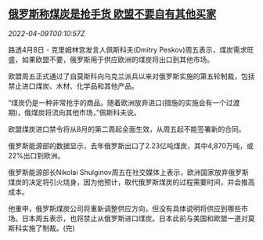<!--1649464262000-->
[俄罗斯称煤炭是抢手货 欧盟不要自有其他买家](https://cn.reuters.com/article/russia-eucoal-0408-fri-idCNKCS2M1007)
------

<div><i>2022-04-09T00:10:57Z</i></div><p>路透4月8日 - 克里姆林宫发言人佩斯科夫(Dmitry Peskov)周五表示，煤炭需求旺盛，如果欧盟不要，俄罗斯用于供应欧洲的煤炭将出口到其他市场。</p><p>欧盟周五正式通过了自莫斯科向乌克兰派兵以来对俄罗斯实施的第五轮制裁，包括禁止进口煤炭、木材、化学品和其他产品。</p><p>“煤炭仍是一种非常抢手的商品。随着欧洲放弃进口(措施的实施会有一个过渡期)，俄煤炭将流向其他市场，”佩斯科夫说。</p><p>欧盟煤炭进口禁令将从8月的第二周起全面生效，从周五起不能签署新的合同。</p><p>俄罗斯能源部的数据显示，去年俄罗斯出口了2.23亿吨煤炭，其中4,870万吨，或22%出口到欧洲。</p><p>俄罗斯能源部长Nikolai Shulginov周五在社交媒体上表示，欧洲国家放弃俄罗斯煤炭的决定将引火烧身，因为他预计，取代俄罗斯煤炭的过程需要时间，并会推高成本。</p><p>他重申，俄罗斯煤炭公司将重新调整供应方向，但没有具体说明将供应到哪些市场。日本周五表示，也将禁止从俄罗斯进口煤炭。日本此前与美国和欧盟一道对莫斯科实施了制裁。(完)</p>
